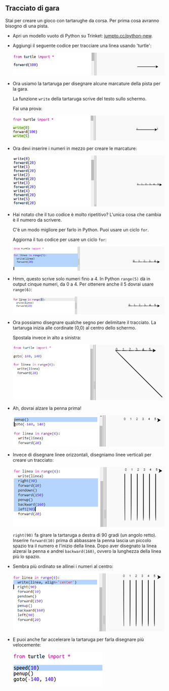 ## Tracciato di gara

Stai per creare un gioco con tartarughe da corsa. Per prima cosa avranno bisogno di una pista.

+ Apri un modello vuoto di Python su Trinket: <a href="http://jumpto.cc/python-new" target="_blank">jumpto.cc/python-new</a>.

+ Aggiungi il seguente codice per tracciare una linea usando 'turtle':
    
    ![screenshot](images/race-forward.png)

+ Ora usiamo la tartaruga per disegnare alcune marcature della pista per la gara.
    
    La funzione `write` della tartaruga scrive del testo sullo schermo.
    
    Fai una prova:
    
    ![screenshot](images/race-markings1.png)

+ Ora devi inserire i numeri in mezzo per creare le marcature:
    
    ![screenshot](images/race-markings2.png)

+ Hai notato che il tuo codice è molto ripetitivo? L'unica cosa che cambia è il numero da scrivere.
    
    C'è un modo migliore per farlo in Python. Puoi usare un ciclo `for`.
    
    Aggiorna il tuo codice per usare un ciclo `for`:
    
    ![screenshot](images/race-for.png)

+ Hmm, questo scrive solo numeri fino a 4. In Python `range(5)` dà in output cinque numeri, da 0 a 4. Per ottenere anche il 5 dovrai usare `range(6)`:
    
    ![screenshot](images/race-range.png)

+ Ora possiamo disegnare qualche segno per delimitare il tracciato. La tartaruga inizia alle cordinate (0,0) al centro dello schermo.
    
    Spostala invece in alto a sinistra:
    
    ![screenshot](images/race-goto.png)

+ Ah, dovrai alzare la penna prima!
    
    ![screenshot](images/race-penup.png)

+ Invece di disegnare linee orizzontali, disegniamo linee verticali per creare un tracciato:
    
    ![screenshot](images/race-lines.png)
    
    `right(90)` fa girare la tartaruga a destra di 90 gradi (un angolo retto). Inserire `forward(10)` prima di abbassare la penna lascia un piccolo spazio tra il numero e l'inizio della linea. Dopo aver disegnato la linea alzerai la penna e andrei `backward(160)`, ovvero la lunghezza della linea più lo spazio.

+ Sembra più ordinato se allinei i numeri al centro:
    
    ![screenshot](images/race-center.png)

+ E puoi anche far accelerare la tartaruga per farla disegnare più velocemente:
    
    ![screenshot](images/race-speed.png)